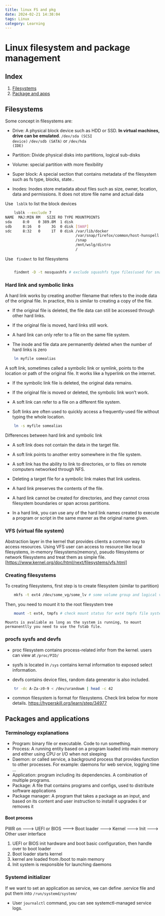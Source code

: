 ```yaml
---
title: linux FS and pkg
date: 2024-02-21 14:38:04
tags: Linux
category: Learning
---
```


# Linux filesystem and package management

## Index
1. [Filesystems](#filesystems)
2. [Package and apps](#packages-and-applications)


## Filesystems
Some concept in filesystems are:
- Drive: A physical block device such as HDD or SSD. __In virtual machines, drive can be emulated__. <code>/dev/sda (SCSI device)</code> <code>/dev/sdb (SATA)</code> or <code>/dev/hda (IDE)</code>

- Partition: Divide physical disks into partitions, logical sub-disks

- Volume: special partition with more flexibility 
- Super block: A special section that contains metadata of the filesystem such as fs type, blocks, state..
- Inodes: Inodes store metadata about files such as size, owner, location, data and permissions. It does not store file name and actual data

Use ``` lsblk``` to list the block devices

``` bash
    lsblk --exclude 7
NAME  MAJ:MIN RM   SIZE RO TYPE MOUNTPOINTS
sda     8:0    0 389.8M  1 disk
sdb     8:16   0     3G  0 disk [SWAP]
sdc     8:32   0     1T  0 disk /var/lib/docker
                                /var/snap/firefox/common/host-hunspell
                                /snap
                                /mnt/wslg/distro
                                /
```

Use ``` findmnt``` to list filesystems
``` bash

    findmnt -D -t nosquashfs # exclude squashfs type files(used for snapshots)
```

### Hard link and symbolic links

 A hard link works by creating another filename that refers to the inode data of the original file. In practice, this is similar to creating a copy of the file.

- If the original file is deleted, the file data can still be accessed through other hard links.

- If the original file is moved, hard links still work.

-  A hard link can only refer to a file on the same file system.

- The inode and file data are permanently deleted when the number of hard links is zero

``` bash
    ln myfile somealias
```
A soft link, sometimes called a symbolic link or symlink, points to the location or path of the original file. It works like a hyperlink on the internet.


-  If the symbolic link file is deleted, the original data remains.

-  If the original file is moved or deleted, the symbolic link won’t work.

-  A soft link can refer to a file on a different file system.

-  Soft links are often used to quickly access a frequently-used file without typing the whole location.

``` bash
    ln -s myfile somealias
```
Differences between hard link and symbolic link

- A soft link does not contain the data in the target file.

- A soft link points to another entry somewhere in the file system.

- A soft link has the ability to link to directories, or to files on remote computers networked through NFS.

- Deleting a target file for a symbolic link makes that link useless.

- A hard link preserves the contents of the file.

- A hard link cannot be created for directories, and they cannot cross filesystem boundaries or span across partitions.

- In a hard link, you can use any of the hard link names created to execute a program or script in the same manner as the original name given.


### VFS (virtual file system)
Abstraction layer in the kernel that provides clients a common way to access resources.
Using VFS user can access to resource like local filesystems, in-memory filesystems(memory), pseudo filesystems or network filesystems and treat them as simple file.
[https://www.kernel.org/doc/html/next/filesystems/vfs.html]


### Creating filesystems

To creating filesystems, first step is to create filesystem (similar to partition)
``` bash
    mkfs -t ext4 /dev/some_vg/some_lv # some volume group and logical volume
```
Then, you need to mount it to the root filesystem tree

``` bash
    mount -t ext4, tmpfs # check mount status for ext4 tmpfs file system types
```

```Mounts is avaliable as long as the system is running, to mount permanentlly you need to use the fstab file.```


### procfs sysfs and devfs
- proc filesystem contains process-related infor from the kernel.
users can view at ```/proc/PID/```

- sysfs is located in ```/sys``` contains kernal information to exposed select information.

- devfs contains device files, random data generator is also included.
``` bash
    tr -dc A-Za-z0-9 < /dev/urandowm | head -c 42
```

- common filesystem is format for filesystems. Check link below for more details. https://hyperskill.org/learn/step/34977

## Packages and applications
### Terminology explanations
- Program: binary file or executable. Code to run something.
- Process: A running entity based on a program loaded into main memory and either using CPU or I/O when not sleeping
- Daemon: or called service, a background process that provides function to other processes. For example: daemons for web service, logging time ...
- Application: program including its dependencies. A combination of multiple programs. 
- Package: A file that contains programs and configs, used to distribute software applications
- Package manager: A program that takes a package as an input, and based on its content and user instruction to install it upgrades it or removes it


#### Boot process
PWR on ---> UEFI or BIOS ---> Boot loader ---> Kernel ---> Init ---> Other user interface

1. UEFI or BIOS init hardware and boot basic configuration, then handle over to boot loader
2. Boot loader starts kernel
3. kernel are loaded from /boot to main memory
4. Init system is responsible for launching daemons

### Systemd initializer

If we want to set an application as service, we can define .service file and put them into `/run/systemd/system/`

- User `journalctl` command, you can see systemctl-managed service logs. 